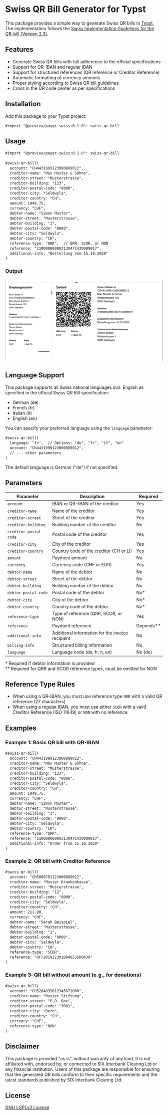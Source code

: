 # Swiss QR Bill Generator for Typst

This package provides a simple way to generate Swiss QR bills in [Typst](https://typst.app/). The implementation follows the [Swiss Implementation Guidelines for the QR-bill (Version 2.3)](https://www.six-group.com/en/products-services/banking-services/payment-standardization/standards/qr-bill.html).

## Features

- Generate Swiss QR bills with full adherence to the official specifications
- Support for QR-IBAN and regular IBAN
- Support for structured references (QR reference or Creditor Reference)
- Automatic formatting of currency amounts
- Proper styling according to Swiss QR bill guidelines
- Cross in the QR code center as per specifications

## Installation

Add this package to your Typst project:

```
#import "@preview/payqr-swiss:0.1.0": swiss-qr-bill
```

## Usage

```typst
#import "@preview/payqr-swiss:0.1.0": swiss-qr-bill

#swiss-qr-bill(
  account: "CH4431999123000889012",
  creditor-name: "Max Muster & Söhne",
  creditor-street: "Musterstrasse",
  creditor-building: "123",
  creditor-postal-code: "8000",
  creditor-city: "Seldwyla",
  creditor-country: "CH",
  amount: 1949.75,
  currency: "CHF",
  debtor-name: "Simon Muster",
  debtor-street: "Musterstrasse",
  debtor-building: "1",
  debtor-postal-code: "8000",
  debtor-city: "Seldwyla",
  debtor-country: "CH",
  reference-type: "QRR",  // QRR, SCOR, or NON
  reference: "210000000003139471430009017",
  additional-info: "Bestellung vom 15.10.2020"
)
```

### Output

![Example Swiss QR Bill](./examples/example.png)

## Language Support

This package supports all Swiss national languages incl. English as specified in the official Swiss QR Bill specification:

- German (de)
- French (fr)
- Italian (it)
- English (en)

You can specify your preferred language using the `language` parameter:

```typst
#swiss-qr-bill(
  language: "fr",  // Options: "de", "fr", "it", "en"
  account: "CH4431999123000889012",
  // ... other parameters
)
```

The default language is German ("de") if not specified.

## Parameters

| Parameter              | Description                                      | Required    |
| ---------------------- | ------------------------------------------------ | ----------- |
| `account`              | IBAN or QR-IBAN of the creditor                  | Yes         |
| `creditor-name`        | Name of the creditor                             | Yes         |
| `creditor-street`      | Street of the creditor                           | Yes         |
| `creditor-building`    | Building number of the creditor                  | No          |
| `creditor-postal-code` | Postal code of the creditor                      | Yes         |
| `creditor-city`        | City of the creditor                             | Yes         |
| `creditor-country`     | Country code of the creditor (CH or LI)          | Yes         |
| `amount`               | Payment amount                                   | No          |
| `currency`             | Currency code (CHF or EUR)                       | Yes         |
| `debtor-name`          | Name of the debtor                               | No          |
| `debtor-street`        | Street of the debtor                             | No          |
| `debtor-building`      | Building number of the debtor                    | No          |
| `debtor-postal-code`   | Postal code of the debtor                        | No\*        |
| `debtor-city`          | City of the debtor                               | No\*        |
| `debtor-country`       | Country code of the debtor                       | No\*        |
| `reference-type`       | Type of reference (QRR, SCOR, or NON)            | Yes         |
| `reference`            | Payment reference                                | Depends\*\* |
| `additional-info`      | Additional information for the invoice recipient | No          |
| `billing-info`         | Structured billing information                   | No          |
| `language`             | Language code (de, fr, it, en)                   | No (de)     |

\* Required if debtor information is provided  
\*\* Required for QRR and SCOR reference types, must be omitted for NON

## Reference Type Rules

- When using a QR-IBAN, you must use reference type `QRR` with a valid QR reference (27 characters)
- When using a regular IBAN, you must use either `SCOR` with a valid Creditor Reference (ISO 11649) or `NON` with no reference

## Examples

### Example 1: Basic QR bill with QR-IBAN

```typst
#swiss-qr-bill(
  account: "CH4431999123000889012",
  creditor-name: "Max Muster & Söhne",
  creditor-street: "Musterstrasse",
  creditor-building: "123",
  creditor-postal-code: "8000",
  creditor-city: "Seldwyla",
  creditor-country: "CH",
  amount: 1949.75,
  currency: "CHF",
  debtor-name: "Simon Muster",
  debtor-street: "Musterstrasse",
  debtor-building: "1",
  debtor-postal-code: "8000",
  debtor-city: "Seldwyla",
  debtor-country: "CH",
  reference-type: "QRR",
  reference: "210000000003139471430009017",
  additional-info: "Order from 15.10.2020"
)
```

### Example 2: QR bill with Creditor Reference

```typst
#swiss-qr-bill(
  account: "CH5800791123000889012",
  creditor-name: "Muster Krankenkasse",
  creditor-street: "Musterstrasse",
  creditor-building: "12",
  creditor-postal-code: "8000",
  creditor-city: "Seldwyla",
  creditor-country: "CH",
  amount: 211.00,
  currency: "CHF",
  debtor-name: "Sarah Beispiel",
  debtor-street: "Musterstrasse",
  debtor-building: "1",
  debtor-postal-code: "8000",
  debtor-city: "Seldwyla",
  debtor-country: "CH",
  reference-type: "SCOR",
  reference: "RF720191230100405JSH0438"
)
```

### Example 3: QR bill without amount (e.g., for donations)

```typst
#swiss-qr-bill(
  account: "CH5204835012345671000",
  creditor-name: "Muster Stiftung",
  creditor-street: "P.O. Box",
  creditor-postal-code: "3001",
  creditor-city: "Bern",
  creditor-country: "CH",
  currency: "CHF",
  reference-type: "NON"
)
```

## Disclaimer

This package is provided "as is", without warranty of any kind. It is not affiliated with, endorsed by, or connected to SIX Interbank Clearing Ltd or any financial institution. Users of this package are responsible for ensuring that the generated QR bills conform to their specific requirements and the latest standards published by SIX Interbank Clearing Ltd.

## License

[GNU LGPLv3 License](LICENSE)
